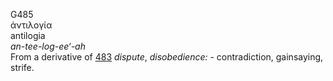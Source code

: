 <body>
  <p>G485<br>  ἀντιλογία  <br> antilogia  <br><i>an-tee-log-ee‘-ah </i><br>From a derivative of <a href="g0483.htm">483</a>  <i>dispute</i>, <i>disobedience:</i> - contradiction, gainsaying, strife.<br></p>
 </body>